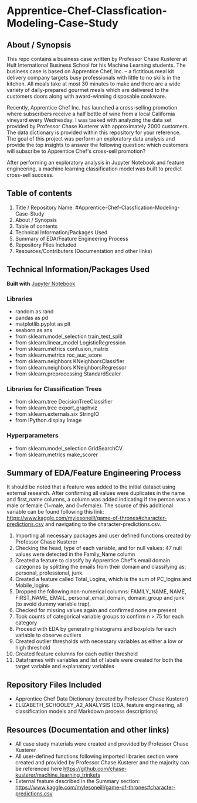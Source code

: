 # Apprentice-Chef-Classfication-Modeling-Case-Study

## About / Synopsis

This repo contains a business case written by Professor Chase Kusterer at Hult International Business School for his Machine Learning students. The business case is based on Apprentice Chef, Inc. – a fictitious meal kit delivery company targets busy professionals with little to no skills in the kitchen. All meals take at most 30 minutes to make and there are a wide variety of daily-prepared gourmet meals which are delivered to the customers doors along with award-winning disposable cookware. 

Recently, Apprentice Chef Inc. has launched a cross-selling promotion where subscribers receive a half bottle of wine from a local California vineyard every Wednesday. I was tasked with analyzing the data set provided by Professor Chase Kusterer with approximately 2000 customers. The data dictionary is provided within this repository for your reference. The goal of this project was perform an exploratory data analysis and provide the top insights to answer the following question: which customers will subscribe to Apprentice Chef's cross-sell promotion?

After performing an exploratory analysis in Jupyter Notebook and feature engineering, a machine learning classification model was built to predict cross-sell success. 

## Table of contents

1. Title / Repository Name: #Apprentice-Chef-Classfication-Modeling-Case-Study
2. About / Synopsis
3. Table of contents
4. Technical Information/Packages Used
5. Summary of EDA/Feature Engineering Process
6. Repository Files Included
7. Resources/Contributers (Documentation and other links)

## Technical Information/Packages Used

**Built with** [Jupyter Notebook](https://jupyter.org/install)

### Libraries 
-	random as rand 
-	pandas as pd                       
-	matplotlib.pyplot as plt                      
-	seaborn as sns                      
-	from sklearn.model_selection train_test_split 
-	from sklearn.linear_model LogisticRegression  
-	from sklearn.metrics  confusion_matrix        
-	from sklearn.metrics  roc_auc_score            
-	from sklearn.neighbors  KNeighborsClassifier   
-	from sklearn.neighbors  KNeighborsRegressor    
-	from sklearn.preprocessing  StandardScaler    

### Libraries for Classification Trees
-	from sklearn.tree  DecisionTreeClassifier      
-	from sklearn.tree  export_graphviz             
-	from sklearn.externals.six  StringIO           
-	from IPython.display  Image                                         

### Hyperparameters
-	from sklearn.model_selection  GridSearchCV     
-	from sklearn.metrics  make_scorer         


## Summary of EDA/Feature Engineering Process
It should be noted that a feature was added to the initial dataset using external research. After confirming all values were duplicates in the name and first_name columns, a column was added indicating if the person was a male or female (1=male, and 0=female). The source of this additional variable can be found following this link: https://www.kaggle.com/mylesoneill/game-of-thrones#character-predictions.csv and navigating to the character-predictions.csv.

1. Importing all necessary packages and user defined functions created by Professor Chase Kusterer
2. Checking the head, type of each variable, and for null values: 47 null values were detected in the Family_Name column
3. Created a feature to classify by Apprentice Chef's email domain categories by splitting the emails from their domain and classifying as: personal, professional, junk.
4. Created a feature called Total_Logins, which is the sum of PC_logins and Mobile_logins
5. Dropped the following non-numerical columns: FAMILY_NAME, NAME, FIRST_NAME, EMAIL, personal_email_domain, domain_group and junk (to avoid dummy variable trap).
6. Checked for missing values again and confirmed none are present
7. Took counts of categorical variable groups to confirm n > 75 for each category
8. Proceed with EDA by generating histograms and boxplots for each variable to observe outliers
9. Created outlier thresholds with necessary variables as either a low or high threshold
10. Created feature columns for each outlier threshold
11. Dataframes with variables and list of labels were created for both the target variable and explanatory variables

## Repository Files Included

- Apprentice Chef Data Dictionary (created by Professor Chase Kusterer)
- ELIZABETH_SCHOOLEY_A2_ANALYSIS (EDA, feature engineering, all classification models and Markdown process descriptions)


## Resources (Documentation and other links)

- All case study materials were created and provided by Professor Chase Kusterer
- All user-defined functions following imported libraries section were created and provided by Professor Chase Kusterer and the majority can be referenced here https://github.com/chase-kusterer/machine_learning_trinkets
- External feature described in the Summary section: https://www.kaggle.com/mylesoneill/game-of-thrones#character-predictions.csv

